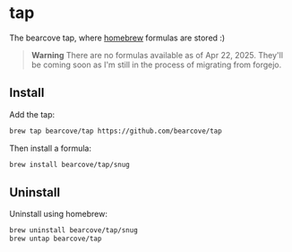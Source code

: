 # tap

The bearcove tap, where [homebrew](https://brew.sh) formulas are stored :)

> **Warning**
> There are no formulas available as of Apr 22, 2025. They'll be coming soon as I'm still in the process of migrating from forgejo.

## Install

Add the tap:

```bash
brew tap bearcove/tap https://github.com/bearcove/tap
```

Then install a formula:

```bash
brew install bearcove/tap/snug
```

## Uninstall

Uninstall using homebrew:

```bash
brew uninstall bearcove/tap/snug
brew untap bearcove/tap
```
